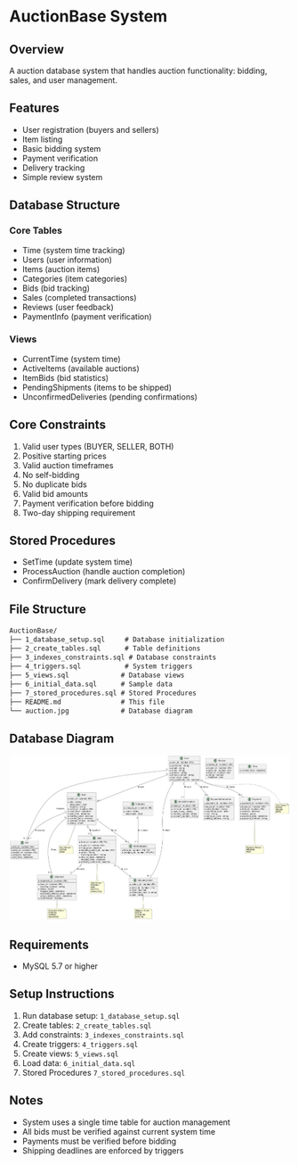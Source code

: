 # AuctionBase System

## Overview
A auction database system that handles auction functionality: bidding, sales, and user management.

## Features
- User registration (buyers and sellers)
- Item listing
- Basic bidding system
- Payment verification
- Delivery tracking
- Simple review system

## Database Structure

### Core Tables
- Time (system time tracking)
- Users (user information)
- Items (auction items)
- Categories (item categories)
- Bids (bid tracking)
- Sales (completed transactions)
- Reviews (user feedback)
- PaymentInfo (payment verification)

### Views
- CurrentTime (system time)
- ActiveItems (available auctions)
- ItemBids (bid statistics)
- PendingShipments (items to be shipped)
- UnconfirmedDeliveries (pending confirmations)

## Core Constraints
1. Valid user types (BUYER, SELLER, BOTH)
2. Positive starting prices
3. Valid auction timeframes
4. No self-bidding
5. No duplicate bids
6. Valid bid amounts
7. Payment verification before bidding
8. Two-day shipping requirement

## Stored Procedures
- SetTime (update system time)
- ProcessAuction (handle auction completion)
- ConfirmDelivery (mark delivery complete)

## File Structure
```
AuctionBase/
├── 1_database_setup.sql     # Database initialization
├── 2_create_tables.sql      # Table definitions
├── 3_indexes_constraints.sql # Database constraints
├── 4_triggers.sql           # System triggers
├── 5_views.sql             # Database views
├── 6_initial_data.sql      # Sample data
├── 7_stored_procedures.sql # Stored Procedures
├── README.md               # This file
└── auction.jpg             # Database diagram
```

## Database Diagram
![Auction Database Schema](auction2.png)

## Requirements
- MySQL 5.7 or higher

## Setup Instructions
1. Run database setup: `1_database_setup.sql`
2. Create tables: `2_create_tables.sql`
3. Add constraints: `3_indexes_constraints.sql`
4. Create triggers: `4_triggers.sql`
5. Create views: `5_views.sql`
6. Load data: `6_initial_data.sql`
7. Stored Procedures `7_stored_procedures.sql`

## Notes
- System uses a single time table for auction management
- All bids must be verified against current system time
- Payments must be verified before bidding
- Shipping deadlines are enforced by triggers
